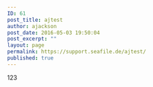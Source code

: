 ```yaml
---
ID: 61
post_title: ajtest
author: ajackson
post_date: 2016-05-03 19:50:04
post_excerpt: ""
layout: page
permalink: https://support.seafile.de/ajtest/
published: true
---
```

123